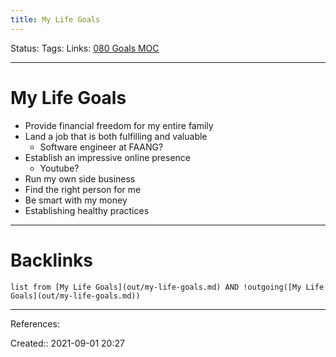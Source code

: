 ```yaml
---
title: My Life Goals
---
```

Status: 
Tags: 
Links: [080 Goals MOC](out/080-goals-moc.md)
___
# My Life Goals
- Provide financial freedom for my entire family
- Land a job that is both fulfilling and valuable
	- Software engineer at FAANG?
- Establish an impressive online presence
	- Youtube?
- Run my own side business
- Find the right person for me
- Be smart with my money
- Establishing healthy practices
___
# Backlinks
```dataview
list from [My Life Goals](out/my-life-goals.md) AND !outgoing([My Life Goals](out/my-life-goals.md))
```
___
References:

Created:: 2021-09-01 20:27

